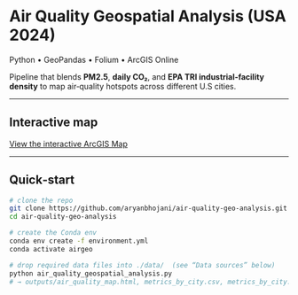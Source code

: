 # Air Quality Geospatial Analysis (USA 2024)

Python • GeoPandas • Folium • ArcGIS Online

Pipeline that blends **PM2.5**, **daily CO₂**, and **EPA TRI industrial‑facility
density** to map air‑quality hotspots across different U.S cities.

---

## Interactive map  
[View the interactive ArcGIS Map](https://ucsb.maps.arcgis.com/apps/mapviewer/index.html?webmap=f6ecfc63b55a437abc3a69f6389566ec)


---

## Quick‑start

```bash
# clone the repo
git clone https://github.com/aryanbhojani/air-quality-geo-analysis.git
cd air-quality-geo-analysis

# create the Conda env
conda env create -f environment.yml
conda activate airgeo

# drop required data files into ./data/  (see “Data sources” below)
python air_quality_geospatial_analysis.py
# → outputs/air_quality_map.html, metrics_by_city.csv, metrics_by_city.geojson

